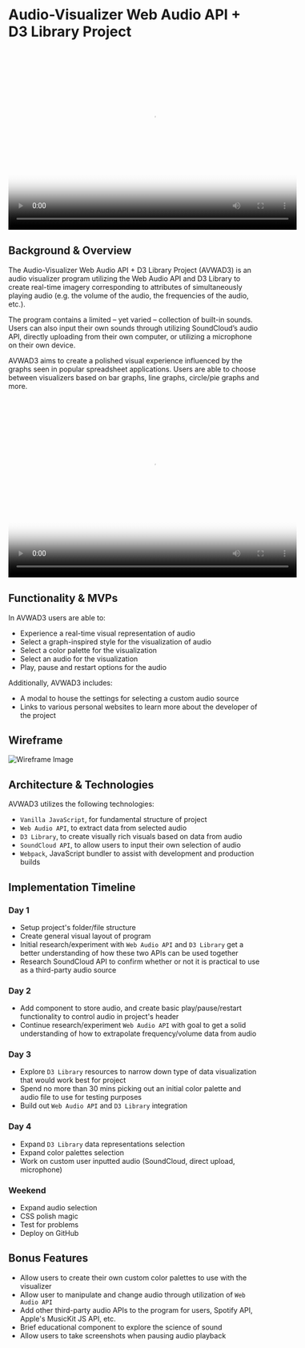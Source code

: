 # Audio-Visualizer Web Audio API + D3 Library Project

<video src="demo_video_1.mp4" poster="demo_photo_1.png" width="576" height="360" controls preload></video>

## Background & Overview

The Audio-Visualizer Web Audio API + D3 Library Project (AVWAD3) is an audio visualizer program utilizing the Web Audio API and D3 Library to create real-time imagery corresponding to attributes of simultaneously playing audio (e.g. the volume of the audio, the frequencies of the audio, etc.).  

The program contains a limited – yet varied – collection of built-in sounds.  Users can also input their own sounds through utilizing SoundCloud’s audio API, directly uploading from their own computer, or utilizing a microphone on their own device.

AVWAD3 aims to create a polished visual experience influenced by the graphs seen in popular spreadsheet applications.  Users are able to choose between visualizers based on bar graphs, line graphs, circle/pie graphs and more.

<video src="demo_video_2.mp4" poster="demo_photo_2.png" width="576" height="360" controls preload></video>

## Functionality & MVPs

In AVWAD3 users are able to:
* Experience a real-time visual representation of audio
* Select a graph-inspired style for the visualization of audio
* Select a color palette for the visualization
* Select an audio for the visualization
* Play, pause and restart options for the audio

Additionally, AVWAD3 includes:
* A modal to house the settings for selecting a custom audio source
* Links to various personal websites to learn more about the developer of the project

## Wireframe

![Wireframe Image](wireframe_proposal_image.png)

## Architecture & Technologies

AVWAD3 utilizes the following technologies:
* `Vanilla JavaScript`, for fundamental structure of project 
* `Web Audio API`, to extract data from selected audio
* `D3 Library`, to create visually rich visuals based on data from audio 
* `SoundCloud API`, to allow users to input their own selection of audio
* `Webpack`, JavaScript bundler to assist with development and production builds

## Implementation Timeline

### Day 1
* Setup project's folder/file structure
* Create general visual layout of program
* Initial research/experiment with `Web Audio API` and `D3 Library` get a better understanding of how these two APIs can be used together
* Research SoundCloud API to confirm whether or not it is practical to use as a third-party audio source

### Day 2
* Add component to store audio, and create basic play/pause/restart functionality to control audio in project's header
* Continue research/experiment `Web Audio API` with goal to get a solid understanding of how to extrapolate frequency/volume data from audio

### Day 3

* Explore `D3 Library` resources to narrow down type of data visualization that would work best for project
* Spend no more than 30 mins picking out an initial color palette and audio file to use for testing purposes
* Build out `Web Audio API` and `D3 Library` integration

### Day 4
* Expand `D3 Library` data representations selection
* Expand color palettes selection
* Work on custom user inputted audio (SoundCloud, direct upload, microphone)

### Weekend
* Expand audio selection
* CSS polish magic
* Test for problems
* Deploy on GitHub

## Bonus Features

* Allow users to create their own custom color palettes to use with the visualizer
* Allow user to manipulate and change audio through utilization of `Web Audio API`
* Add other third-party audio APIs to the program for users, Spotify API, Apple's MusicKit JS API, etc.
* Brief educational component to explore the science of sound
* Allow users to take screenshots when pausing audio playback
